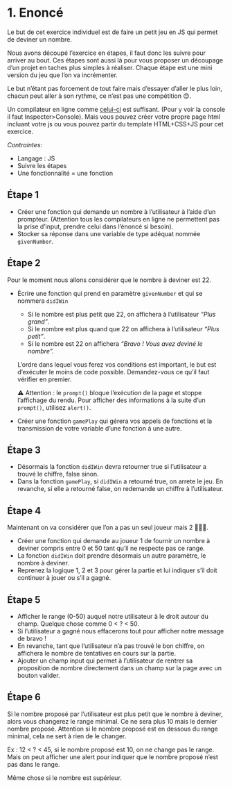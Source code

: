 # 1. Enoncé

Le but de cet exercice individuel est de faire un petit jeu en JS qui permet de deviner un nombre.

Nous avons découpé l’exercice en étapes, il faut donc les suivre pour arriver au bout. Ces étapes sont aussi là pour vous proposer un découpage d’un projet en taches plus simples à réaliser. Chaque étape est une mini version du jeu que l’on va incrémenter.

Le but n’étant pas forcement de tout faire mais d’essayer d’aller le plus loin, chacun peut aller à son rythme, ce n’est pas une compétition 😊.

Un compilateur en ligne comme [celui-ci](https://js.do/) est suffisant. (Pour y voir la console il faut Inspecter>Console). Mais vous pouvez créer votre propre page html incluant votre js ou vous pouvez partir du template HTML+CSS+JS pour cet exercice.

*Contraintes:* 

- Langage : JS
- Suivre les étapes
- Une fonctionnalité = une fonction

## Étape 1

- Créer une fonction qui demande un nombre à l’utilisateur à l’aide d’un prompteur. (Attention tous les compilateurs en ligne ne permettent pas la prise d’input, prendre celui dans l’énoncé si besoin).
- Stocker sa réponse dans une variable de type adéquat nommée `givenNumber`.

## Étape 2

Pour le moment nous allons considérer que le nombre à deviner est 22.

- Écrire une fonction qui prend en paramètre `givenNumber` et qui se nommera `didIWin`
    - Si le nombre est plus petit que 22, on affichera à l’utilisateur *“Plus grand”*.
    - Si le nombre est plus quand que 22 on affichera à l’utilisateur *“Plus petit”*.
    - Si le nombre est 22 on affichera *“Bravo ! Vous avez deviné le nombre”.*
    
    L’ordre dans lequel vous ferez vos conditions est important, le but est d’exécuter le moins de code possible. Demandez-vous ce qu’il faut vérifier en premier.
    
    ⚠️ Attention : le `prompt()` bloque l’exécution de la page et stoppe l’affichage du rendu. Pour afficher des informations à la suite d’un `prompt()`, utilisez `alert()`.
    
- Créer une fonction `gamePlay` qui gérera vos appels de fonctions et la transmission de votre variable d’une fonction à une autre.

## Étape 3

- Désormais la fonction `didIWin` devra retourner true si l’utilisateur a trouvé le chiffre, false sinon.
- Dans la fonction `gamePlay`, si `didIWin` a retourné true, on arrete le jeu. En revanche, si elle a retourné false, on redemande un chiffre à l’utilisateur.

## Étape **4**

Maintenant on va considérer que l’on a pas un seul joueur mais 2 🧑‍🤝‍🧑.

- Créer une fonction qui demande au joueur 1 de fournir un nombre à deviner compris entre 0 et 50 tant qu’il ne respecte pas ce range.
- La fonction `didIWin` doit prendre désormais un autre paramètre, le nombre à deviner.
- Reprenez la logique 1, 2 et 3 pour gérer la partie et lui indiquer s’il doit continuer à jouer ou s’il a gagné.

## Étape **5**

- Afficher le range (0-50) auquel notre utilisateur à le droit autour du champ. Quelque chose comme 0 < ? < 50.
- Si l’utilisateur a gagné nous effacerons tout pour afficher notre message de bravo !
- En revanche, tant que l’utilisateur n’a pas trouvé le bon chiffre, on affichera le nombre de tentatives en cours sur la partie.
- Ajouter un champ input qui permet à l’utilisateur de rentrer sa proposition de nombre directement dans un champ sur la page avec un bouton valider.

## Étape **6**

Si le nombre proposé par l’utilisateur est plus petit que le nombre à deviner, alors vous changerez le range minimal. Ce ne sera plus 10 mais le dernier nombre proposé. Attention si le nombre proposé est en dessous du range minimal, cela ne sert à rien de le changer.

Ex : 12 < ? < 45, si le nombre proposé est 10, on ne change pas le range. Mais on peut afficher une alert pour indiquer que le nombre proposé n’est pas dans le range.

Même chose si le nombre est supérieur.
